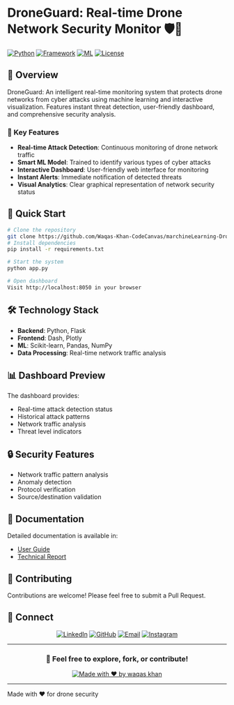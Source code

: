 # DroneGuard: Real-time Drone Network Security Monitor 🛡️🚁

[![Python](https://img.shields.io/badge/Python-3.7+-blue.svg)](https://www.python.org/downloads/)
[![Framework](https://img.shields.io/badge/Framework-Flask/Dash-green.svg)](https://dash.plotly.com/)
[![ML](https://img.shields.io/badge/ML-Scikit--learn-orange.svg)](https://scikit-learn.org/)
[![License](https://img.shields.io/badge/License-MIT-yellow.svg)](LICENSE)

## 🎯 Overview

DroneGuard: An intelligent real-time monitoring system that protects drone networks from cyber attacks using machine learning and interactive visualization. Features instant threat detection, user-friendly dashboard, and comprehensive security analysis.

### 🌟 Key Features

- **Real-time Attack Detection**: Continuous monitoring of drone network traffic
- **Smart ML Model**: Trained to identify various types of cyber attacks
- **Interactive Dashboard**: User-friendly web interface for monitoring
- **Instant Alerts**: Immediate notification of detected threats
- **Visual Analytics**: Clear graphical representation of network security status

## 🚀 Quick Start

```bash
# Clone the repository
git clone https://github.com/Waqas-Khan-CodeCanvas/marchineLearning-DroneGuard.git
# Install dependencies
pip install -r requirements.txt

# Start the system
python app.py

# Open dashboard
Visit http://localhost:8050 in your browser
```

## 🛠️ Technology Stack

- **Backend**: Python, Flask
- **Frontend**: Dash, Plotly
- **ML**: Scikit-learn, Pandas, NumPy
- **Data Processing**: Real-time network traffic analysis

## 📊 Dashboard Preview

The dashboard provides:

- Real-time attack detection status
- Historical attack patterns
- Network traffic analysis
- Threat level indicators

## 🔒 Security Features

- Network traffic pattern analysis
- Anomaly detection
- Protocol verification
- Source/destination validation

## 📖 Documentation

Detailed documentation is available in:

- [User Guide](project_documentation.md)
- [Technical Report](technical_report.md)

## 🤝 Contributing

Contributions are welcome! Please feel free to submit a Pull Request.




## 🤝 Connect

<div align="center">

[![LinkedIn](https://img.shields.io/badge/LinkedIn-0077B5?style=for-the-badge&logo=linkedin&logoColor=white)](https://www.linkedin.com/in/waqas-khan-a68602343/)
[![GitHub](https://img.shields.io/badge/GitHub-100000?style=for-the-badge&logo=github&logoColor=white)](https://github.com/Waqas-Khan-CodeCanvas)
[![Email](https://img.shields.io/badge/Email-D14836?style=for-the-badge&logo=gmail&logoColor=white)](mailto:waqaskhan0589@gmail.com)
[![Instagram](https://img.shields.io/badge/Instagram-E4405F?style=for-the-badge&logo=instagram&logoColor=white)](https://www.instagram.com/waqas.khan623/)


</div>

---

<div align="center">

### 🌟 Feel free to explore, fork, or contribute!

[![Made with ❤️ by waqas khan](https://img.shields.io/badge/Made%20with-%E2%9D%A4%EF%B8%8F-red.svg)](https://github.com/Waqas-Khan-CodeCanvas/)

</div>

---

Made with ❤️ for drone security
